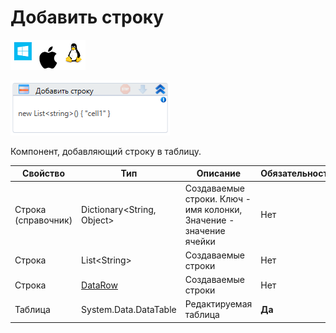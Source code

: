 # Добавить строку

![](<../../../../.gitbook/assets/image (100) (1) (1) (1) (2) (152).png>)

![](<../../../../.gitbook/assets/image (345).png>)

Компонент, добавляющий строку в таблицу.

| Свойство            | Тип                                                                                     | Описание                                                           | Обязательность |
| ------------------- | --------------------------------------------------------------------------------------- | ------------------------------------------------------------------ | -------------- |
| Строка (справочник) | Dictionary\<String, Object>                                                             | Создаваемые строки. Ключ - имя колонки, Значение - значение ячейки | Нет            |
| Строка              | List\<String>                                                                           | Создаваемые строки                                                 | Нет            |
| Строка              | [DataRow](https://docs.microsoft.com/ru-ru/dotnet/api/system.data.datarow?view=net-5.0) | Создаваемые строки                                                 | Нет            |
| Таблица             | System.Data.DataTable                                                                   | Редактируемая таблица                                              | **Да**         |
